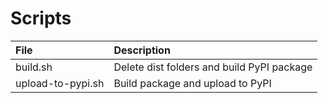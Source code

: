 Scripts
=======

|       File        |                Description                 |
|:------------------|:-------------------------------------------|
| build.sh          | Delete dist folders and build PyPI package |
| upload-to-pypi.sh | Build package and upload to PyPI           |
